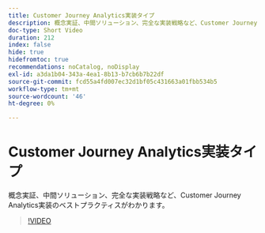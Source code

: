 ```yaml
---
title: Customer Journey Analytics実装タイプ
description: 概念実証、中間ソリューション、完全な実装戦略など、Customer Journey Analytics実装のベストプラクティスがわかります。
doc-type: Short Video
duration: 212
index: false
hide: true
hidefromtoc: true
recommendations: noCatalog, noDisplay
exl-id: a3da1b04-343a-4ea1-8b13-b7cb6b7b22df
source-git-commit: fcd55a4fd007ec32d1bf05c431663a01fbb534b5
workflow-type: tm+mt
source-wordcount: '46'
ht-degree: 0%

---
```


# Customer Journey Analytics実装タイプ

概念実証、中間ソリューション、完全な実装戦略など、Customer Journey Analytics実装のベストプラクティスがわかります。

<!-- 62_S113_3442460_211_best-practices-for-implementing-customer-journey-analytics -->
>[!VIDEO](https://video.tv.adobe.com/v/3458311/?learn=on&enablevpops=true)
